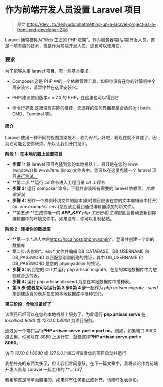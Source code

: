 # 作为前端开发人员设置 Laravel 项目

> 原文:[https://dev . to/nedyudombat/setting-up-a-laravel-project-as-a-front-end-developer-24d](https://dev.to/nedyudombat/setting-up-a-laravel-project-as-a-front-end-developer-24d)

Laravel 通常被称为“Web 工匠的 PHP 框架”。作为服务器端(后端)开发人员，这是一项有趣的技术，但是作为前端开发人员，您也可以使用它。

### 要求

为了能够从事 laravel 项目，有一些基本要求:

* Composer:这是 PHP 中的一个依赖管理工具，如果你没有在你的计算机中全局安装它，请暂停并在这里安装它。

* PHP:建议使用版本> = 7.0 的 PHP，在这里也可以得到它

*   命令行界面:这里没有实际的推荐，您选择的任何界面都是合适的(git bash、CMD、Terminal 等)。

#### 简介

Laravel 使用一种不同的视图渲染技术，称为*叶片*。好吧，我现在就不详述了，因为它可能会使你厌烦。所以让我们开门见山。

**阶段 1** : **在本地机器上设置项目**

*   **步骤 1:** 将 laravel 项目克隆到您的本地机器上，最好是在您的 *www* (windows)和 *www/html* (linux)文件夹中。您可以在这里克隆一个 laravel 项目[进行测试。](https://github.com/NedyUdombat/Laravel-frontend-tutorial)
*   **第二步:**运行 cd 命令进入工程目录 *cd 工程名*
*   **步骤 3:** 运行 composer 命令，下载并安装所有需要的 laravel 依赖项。*作曲家安装*
*   **步骤 4:** 制作一个样例环境文件的副本(此时项目应该在您的文本编辑器中打开) *cp .env.example。env* (您应该会看到通过编辑器添加的新文件)。
*   **第五步:**生成你唯一的 ***APP_KEY*** *php 工匠密匙:生成*密匙会自动更新到你编辑器中的环境文件中。如果没有，你可以复制粘贴。

**阶段 2** : **连接你的数据库**

*   **第一步:**进入你的*[https://localhost/phpmyadmin](https://localhost/phpmyadmin)*，登录并创建一个新的数据库
*   第二步:去你的*。env* 文件并编辑 DB_DATABASE、DB_USERNAME 和 DB_PASSWORD 以匹配您刚刚创建的凭证，其中 DB_USERNAME 和 DB_PASSWORD 是您的 phpmyadmin 的凭证。
*   **步骤 3:** 转到您的 CLI 并运行 php artisan migrate，在您的本地数据库中为您创建合适的表。
*   **步骤 4:** 运行 php artisan db:seed 为您在本地数据库中播种表。
*   **第 5 步:**或者您可以运行**第 3 步&第 4 步**一起作为 *php artisan migrate - seed* 来创建适当的表并在您的本地数据库中播种它们。

**第三阶段** : **食物准备好了**

该项目已经可以在您的本地机器上服务了。为此运行 **php artisan serve** 在 *localhost:8080* 或 *127.0.0.1:8000* 为项目服务。

通过另一个端口运行**PHP artisan serve-port = port no**。例如，如果端口 8000 被占用，你可以在 8080 上运行它，就像这样**PHP artisan serve-port = 8080**。

访问 *127.0.0.1:8080* 或 *127.0.0.1:端口号*查看您的项目启动并运行

我想补充的东西太多了，但让我们言简意赅。在下一篇文章中，我将谈论作为前端开发人员与 Laravel 一起工作的 ***。*T3】**

我希望这是简单而直接的，如果你有任何更正或补充，请随时发表评论。